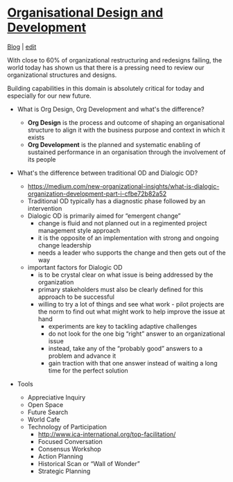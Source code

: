 # [Organisational Design and Development](https://alwinwoo.github.io/)
[Blog](https://alwinwoo.github.io/blog) | [edit](https://github.com/alwinwoo/alwinwoo.github.io/edit/master/pages/org_design_devt.md)

With close to 60% of organizational restructuring and redesigns failing, the world today has shown us that there is a pressing need to review our organizational structures and designs. 

Building capabilities in this domain is absolutely critical for today and especially for our new future.

- What is Org Design, Org Development and what's the difference?
  - <b>Org Design</b> is the process and outcome of shaping an organisational structure to align it with the business purpose and context in which it exists
  - <b>Org Development</b> is the planned and systematic enabling of sustained performance in an organisation through the involvement of its people
- What's the difference between traditional OD and Dialogic OD?
  - https://medium.com/new-organizational-insights/what-is-dialogic-organization-development-part-i-cfbe72b82a52
  - Traditional OD typically has a diagnostic phase followed by an intervention
  - Dialogic OD is primarily aimed for “emergent change”
    - change is fluid and not planned out in a regimented project management style approach
    - it is the opposite of an implementation with strong and ongoing change leadership 
    - needs a leader who supports the change and then gets out of the way
  - important factors for Dialogic OD
    - is to be crystal clear on what issue is being addressed by the organization
    - primary stakeholders must also be clearly defined for this approach to be successful
    - willing to try a lot of things and see what work - pilot projects are the norm to find out what might work to help improve the issue at hand
      - experiments are key to tackling adaptive challenges
      - do not look for the one big “right” answer to an organizational issue
      - instead, take any of the “probably good” answers to a problem and advance it
      - gain traction with that one answer instead of waiting a long time for the perfect solution
  
- Tools
  - Appreciative Inquiry
  - Open Space
  - Future Search
  - World Cafe
  - Technology of Participation
    - http://www.ica-international.org/top-facilitation/
    - Focused Conversation
    - Consensus Workshop
    - Action Planning
    - Historical Scan or “Wall of Wonder”
    - Strategic Planning
  
